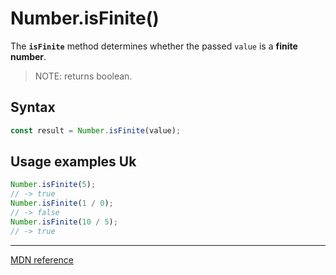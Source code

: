 # Number.isFinite()

The **`isFinite`** method determines whether the passed `value` is a **finite number**.

> NOTE: returns boolean.

## Syntax

```js
const result = Number.isFinite(value);
```

## Usage examples Uk

```js
Number.isFinite(5);
// -> true
Number.isFinite(1 / 0);
// -> false
Number.isFinite(10 / 5);
// -> true
```

---

[MDN reference](https://developer.mozilla.org/ru/docs/Web/JavaScript/Reference/Global_Objects/Number/isFinite)

